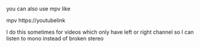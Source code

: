 you can also use mpv like 

mpv https://youtubelink

I do this sometimes for videos which only have left or right channel so I can listen to mono instead of broken stereo
